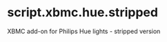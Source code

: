 script.xbmc.hue.stripped
========================

XBMC add-on for Philips Hue lights - stripped version